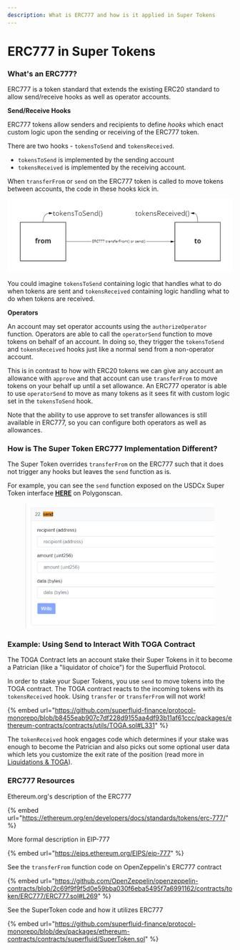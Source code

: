 ```yaml
---
description: What is ERC777 and how is it applied in Super Tokens
---
```


# ERC777 in Super Tokens

### What's an ERC777?

ERC777 is a token standard that extends the existing ERC20 standard to allow send/receive hooks as well as operator accounts.

**Send/Receive Hooks**

ERC777 tokens allow senders and recipients to define _hooks_ which enact custom logic upon the sending or receiving of the ERC777 token.

There are two hooks -  `tokensToSend` and `tokensReceived`.&#x20;

* `tokensToSend` is implemented by the sending account
* `tokensReceived` is implemented by the receiving account.&#x20;

When `transferFrom` or `send` on the ERC777 token is called to move tokens between accounts, the code in these hooks kick in.&#x20;

![](<../../../.gitbook/assets/image (10) (1).png>)

You could imagine `tokensToSend` containing logic that handles what to do when tokens are sent and `tokensReceived` containing logic handling what to do when tokens are received.

**Operators**

An account may set operator accounts using the `authorizeOperator` function. Operators are able to call the `operatorSend` function to move tokens on behalf of an account. In doing so, they trigger the `tokensToSend` and `tokensReceived` hooks just like a normal send from a non-operator account.

This is in contrast to how with ERC20 tokens we can give any account an allowance with `approve` and that account can use `transferFrom` to move tokens on your behalf up until a set allowance.  An ERC777 operator is able to use `operatorSend` to move as many tokens as it sees fit with custom logic set in the `tokensToSend` hook.&#x20;

Note that the ability to use approve to set transfer allowances is still available in ERC777, so you can configure both operators as well as allowances.

### How is The Super Token ERC777 Implementation Different?

The Super Token overrides `transferFrom` on the ERC777 such that it does not trigger any hooks but leaves the `send` function as is.

For example, you can see the `send` function exposed on the USDCx Super Token interface [**HERE**](https://polygonscan.com/address/0xCAa7349CEA390F89641fe306D93591f87595dc1F#writeProxyContract) on Polygonscan.

<figure><img src="../../../.gitbook/assets/image (2) (2).png" alt=""><figcaption></figcaption></figure>

### Example: Using Send to Interact With TOGA Contract

The TOGA Contract lets an account stake their Super Tokens in it to become a Patrician (like a "liquidator of choice") for the Superfluid Protocol.

In order to stake your Super Tokens, you use `send` to move tokens into the TOGA contract. The TOGA contract reacts to the incoming tokens with its `tokensReceived` hook. Using `transfer` or `transferFrom` will not work!

{% embed url="https://github.com/superfluid-finance/protocol-monorepo/blob/b8455eab907c7df228d9155aa4df93b11af61ccc/packages/ethereum-contracts/contracts/utils/TOGA.sol#L331" %}

The `tokenReceived` hook engages code which determines if your stake was enough to become the Patrician and also picks out some optional user data which lets you customize the exit rate of the position (read more in [Liquidations & TOGA](https://docs.superfluid.finance/superfluid/sentinels/liquidations-and-toga)).



### ERC777 Resources

Ethereum.org's description of the ERC777

{% embed url="https://ethereum.org/en/developers/docs/standards/tokens/erc-777/" %}

More formal description in EIP-777

{% embed url="https://eips.ethereum.org/EIPS/eip-777" %}

See the `transferFrom` function code on OpenZeppelin's ERC777 contract

{% embed url="https://github.com/OpenZeppelin/openzeppelin-contracts/blob/2c69f9f9f5d0e59bba030f6eba5495f7a6991162/contracts/token/ERC777/ERC777.sol#L269" %}

See the SuperToken code and how it utilizes ERC777

{% embed url="https://github.com/superfluid-finance/protocol-monorepo/blob/dev/packages/ethereum-contracts/contracts/superfluid/SuperToken.sol" %}
